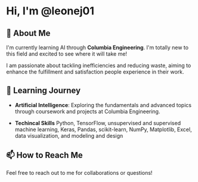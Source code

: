# Hi, I'm @leonej01

## 🚀 About Me
I'm currently learning AI through **Columbia Engineering**. I'm totally new to this field and excited to see where it will take me! 

I am passionate about tackling inefficiencies and reducing waste, aiming to enhance the fulfillment and satisfaction people experience in their work.

## 🌱 Learning Journey
- **Artificial Intelligence**: Exploring the fundamentals and advanced topics through coursework and projects at Columbia Engineering.

- **Techincal Skills**
Python, TensorFlow, unsupervised and supervised machine learning, Keras, Pandas, scikit-learn, NumPy, Matplotlib, Excel, data visualization, and modeling and design


## 📫 How to Reach Me
Feel free to reach out to me for collaborations or questions!


